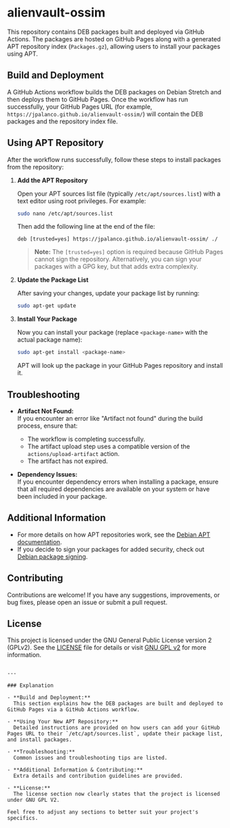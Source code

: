 # alienvault-ossim

This repository contains DEB packages built and deployed via GitHub Actions. The packages are hosted on GitHub Pages along with a generated APT repository index (`Packages.gz`), allowing users to install your packages using APT.

## Build and Deployment

A GitHub Actions workflow builds the DEB packages on Debian Stretch and then deploys them to GitHub Pages. Once the workflow has run successfully, your GitHub Pages URL (for example, `https://jpalanco.github.io/alienvault-ossim/`) will contain the DEB packages and the repository index file.

## Using APT Repository

After the workflow runs successfully, follow these steps to install packages from the repository:

1. **Add the APT Repository**

   Open your APT sources list file (typically `/etc/apt/sources.list`) with a text editor using root privileges. For example:

   ```bash
   sudo nano /etc/apt/sources.list
   ```

   Then add the following line at the end of the file:

   ```plaintext
   deb [trusted=yes] https://jpalanco.github.io/alienvault-ossim/ ./
   ```

   > **Note:** The `[trusted=yes]` option is required because GitHub Pages cannot sign the repository. Alternatively, you can sign your packages with a GPG key, but that adds extra complexity.

2. **Update the Package List**

   After saving your changes, update your package list by running:

   ```bash
   sudo apt-get update
   ```

3. **Install Your Package**

   Now you can install your package (replace `<package-name>` with the actual package name):

   ```bash
   sudo apt-get install <package-name>
   ```

   APT will look up the package in your GitHub Pages repository and install it.

## Troubleshooting

- **Artifact Not Found:**  
  If you encounter an error like "Artifact not found" during the build process, ensure that:
  - The workflow is completing successfully.
  - The artifact upload step uses a compatible version of the `actions/upload-artifact` action.
  - The artifact has not expired.

- **Dependency Issues:**  
  If you encounter dependency errors when installing a package, ensure that all required dependencies are available on your system or have been included in your package.

## Additional Information

- For more details on how APT repositories work, see the [Debian APT documentation](https://wiki.debian.org/Apt).
- If you decide to sign your packages for added security, check out [Debian package signing](https://www.debian.org/doc/manuals/debian-reference/ch05.en.html#_package_signing).

## Contributing

Contributions are welcome! If you have any suggestions, improvements, or bug fixes, please open an issue or submit a pull request.

## License

This project is licensed under the GNU General Public License version 2 (GPLv2). See the [LICENSE](LICENSE) file for details or visit [GNU GPL v2](http://www.gnu.org/licenses/gpl-2.0.html) for more information.
```

---

### Explanation

- **Build and Deployment:**  
  This section explains how the DEB packages are built and deployed to GitHub Pages via a GitHub Actions workflow.

- **Using Your New APT Repository:**  
  Detailed instructions are provided on how users can add your GitHub Pages URL to their `/etc/apt/sources.list`, update their package list, and install packages.

- **Troubleshooting:**  
  Common issues and troubleshooting tips are listed.

- **Additional Information & Contributing:**  
  Extra details and contribution guidelines are provided.

- **License:**  
  The license section now clearly states that the project is licensed under GNU GPL V2.

Feel free to adjust any sections to better suit your project's specifics.
